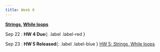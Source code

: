 ```yaml
---
title: Week 6
---
```


**[Strings](https://docs.google.com/presentation/d/1hlpHwvC1BYmHyvSyIT-jMaGhVw7VgYfqgkRjNXG2K2U/edit?usp=sharing), [While loops](https://docs.google.com/presentation/d/1wtO6AsTemwRHoNM6DajB5bDLpffSgK6YskxNWUOvDLM/edit?usp=sharing)**

Sep 22
:  **HW 4 Due**{: .label .label-red }

Sep 23
:  **HW 5 Released**{: .label .label-blue } [HW 5: Strings, While loops](https://edstem.org/us/courses/24500/lessons/44596/slides/256852)

